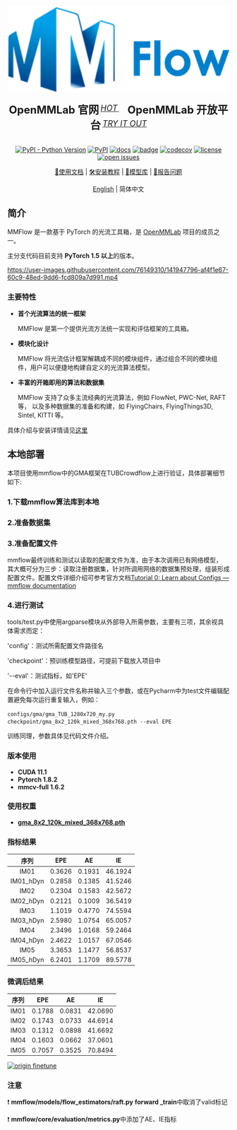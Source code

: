 <div align="center">
  <img src="resources/mmflow-logo.png" width="600"/>
    <div>&nbsp;</div>
  <div align="center">
    <b><font size="5">OpenMMLab 官网</font></b>
    <sup>
      <a href="https://openmmlab.com">
        <i><font size="4">HOT</font></i>
      </a>
    </sup>
    &nbsp;&nbsp;&nbsp;&nbsp;
    <b><font size="5">OpenMMLab 开放平台</font></b>
    <sup>
      <a href="https://platform.openmmlab.com">
        <i><font size="4">TRY IT OUT</font></i>
      </a>
    </sup>
  </div>
  <div>&nbsp;</div>

[![PyPI - Python Version](https://img.shields.io/pypi/pyversions/mmflow)](https://pypi.org/project/mmflow/)
[![PyPI](https://img.shields.io/pypi/v/mmflow)](https://pypi.org/project/mmflow)
[![docs](https://img.shields.io/badge/docs-latest-blue)](https://mmflow.readthedocs.io/en/latest/)
[![badge](https://github.com/open-mmlab/mmflow/workflows/build/badge.svg)](https://github.com/open-mmlab/mmflow/actions)
[![codecov](https://codecov.io/gh/open-mmlab/mmflow/branch/master/graph/badge.svg)](https://codecov.io/gh/open-mmlab/mmflow)
[![license](https://img.shields.io/github/license/open-mmlab/mmflow.svg)](https://github.com/open-mmlab/mmflow/blob/master/LICENSE)
[![open issues](https://isitmaintained.com/badge/open/open-mmlab/mmflow.svg)](https://github.com/open-mmlab/mmflow/issues)

[📘使用文档](https://mmflow.readthedocs.io/en/latest/) |
[🛠️安装教程](https://mmflow.readthedocs.io/en/latest/install.html) |
[👀模型库](https://mmflow.readthedocs.io/en/latest/model_zoo.html) |
[🤔报告问题](https://github.com/open-mmlab/mmflow/issues/new/choose)

</div>

<div align="center">

[English](README.md) | 简体中文

</div>

## 简介

MMFlow 是一款基于 PyTorch 的光流工具箱，是 [OpenMMLab](http://openmmlab.org/) 项目的成员之一。

主分支代码目前支持 **PyTorch 1.5 以上**的版本。

<https://user-images.githubusercontent.com/76149310/141947796-af4f1e67-60c9-48ed-9dd6-fcd809a7d991.mp4>

### 主要特性

- **首个光流算法的统一框架**

  MMFlow 是第一个提供光流方法统一实现和评估框架的工具箱。

- **模块化设计**

  MMFlow 将光流估计框架解耦成不同的模块组件，通过组合不同的模块组件，用户可以便捷地构建自定义的光流算法模型。

- **丰富的开箱即用的算法和数据集**

  MMFlow 支持了众多主流经典的光流算法，例如 FlowNet, PWC-Net, RAFT 等，
  以及多种数据集的准备和构建，如 FlyingChairs, FlyingThings3D, Sintel, KITTI 等。

具体介绍与安装详情请见[这里](https://github.com/open-mmlab/mmflow)

## 本地部署

本项目使用mmflow中的GMA框架在TUBCrowdflow上进行验证，具体部署细节如下:
### 1.下载mmflow算法库到本地

### 2.准备数据集

### 3.准备配置文件

mmflow最终训练和测试以读取的配置文件为准，由于本次调用已有网络模型， 其大概可分为三步：读取注册数据集，针对所调用网络的数据集预处理，组装形成配置文件。配置文件详细介绍可参考官方文档[Tutorial 0: Learn about Configs — mmflow documentation](https://mmflow.readthedocs.io/en/latest/tutorials/0_config.html)

### 4.进行测试

tools/test.py中使用argparse模块从外部导入所需参数，主要有三项，其余视具体需求而定：

'config'：测试所需配置文件路径名

'checkpoint'：预训练模型路径，可提前下载放入项目中

'--eval'：测试指标，如'EPE'

在命令行中加入运行文件名称并输入三个参数，或在Pycharm中为test文件编辑配置避免每次运行重复输入，例如：

`configs/gma/gma_TUB_1280x720_my.py checkpoint/gma_8x2_120k_mixed_368x768.pth --eval EPE`

训练同理，参数具体见代码文件介绍。

### 版本使用

- **CUDA 11.1**
- **Pytorch 1.8.2**
- **mmcv-full 1.6.2**

### 使用权重
- **[gma_8x2_120k_mixed_368x768.pth](checkpoint%2Fgma_8x2_120k_mixed_368x768.pth)**

### 指标结果
|    序列     |  EPE   |   AE   |   IE    |
|:---------:|:------:|:------:|:-------:|
|   IM01    | 0.3626 | 0.1931 | 46.1924 |
| IM01_hDyn | 0.2858 | 0.1385 | 41.5246 |
|   IM02    | 0.2304 | 0.1583 | 42.5672 |
| IM02_hDyn | 0.2121 | 0.1009 | 36.5419 |
|   IM03    | 1.1019 | 0.4770 | 74.5594 |
| IM03_hDyn | 2.5980 | 1.0754 | 65.0057 |
|   IM04    | 2.3496 | 1.0168 | 59.2464 |
| IM04_hDyn | 2.4622 | 1.0157 | 67.0546 |
|   IM05    | 3.3653 | 1.1477 | 56.8537 |
| IM05_hDyn | 6.2401 | 1.1709 | 89.5778 |

### 微调后结果
|    序列     |  EPE   |   AE    |   IE    |
|:---------:|:------:|:-------:|:-------:|
|   IM01    | 0.1788 | 0.0831  | 42.0690 |
|   IM02    | 0.1743 | 0.0733  | 44.6914 |
|   IM03    | 0.1312 | 0.0898  | 41.6692 |
|   IM04    | 0.1603 | 0.0662  | 37.0601 |
|   IM05    | 0.7057 | 0.3525  | 70.8494 |

[![origin finetune](https://i.ytimg.com/vi/6ctVJZZqtyE/maxresdefault.jpg)](https://www.youtube.com/watch?v=6ct)

### 注意

❗ **mmflow/models/flow_estimators/raft.py** **forward
_train**中取消了valid标记

❗ **mmflow/core/evaluation/metrics.py**中添加了AE、IE指标